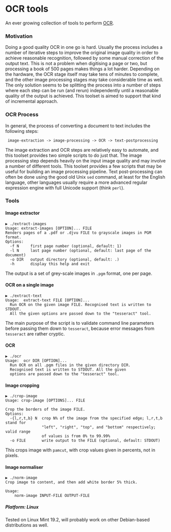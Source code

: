 # OCR tools
An ever growing collection of tools to perform [OCR](https://en.wikipedia.org/wiki/Optical_character_recognition).

### Motivation

Doing a good quality OCR in one go is hard. Usually the process includes a number of iterative steps to improve the original
image quality in order to achieve reasonable recognition, followed by some manual correction of the output text.
This is not a problem when digitising a page or two, but processing a book of 500 pages makes
things a lot harder. Depending on the hardware, the OCR stage itself may take tens of minutes to complete, and the
other image processing stages may take considerable time as well. The only solution seems to be splitting the process
into a number of steps where each step can be run (and rerun) independently until a reasonable quality of the output
is achieved. This toolset is aimed to support that kind of incremental approach.

### OCR Process

In general, the process of converting a document to text includes the following steps:

``` image-extraction -> image-processing -> OCR -> text-postprocessing```

The image extraction and OCR steps are relatively easy to automate, and this toolset provides two simple
scripts to do just that. The image processing step depends heavily on the input image quality and may involve
a number of different tools. This toolset provides a few scripts that may be useful for building an image processing pipeline.
Text post-processing can often be done using the good old Unix `sed` command, at least for the English language,
other languages usually require a more advanced regular expression engine with full Unicode support (think `perl`).

### Tools
#### Image extractor

```
▶ ./extract-images
Usage: extract-images [OPTION]... FILE
Renders pages of a .pdf or .djvu FILE to grayscale images in PGM format.
Options:
  -f N     first page number (optional, default: 1)
  -l N     last page number (optional, default: last page of the document)
  -o DIR   output directory (optional, default: .)
  -h       display this help and exit
```

The output is a set of grey-scale images in `.pgm` format, one per page.

#### OCR on a single image
```
▶ ./extract-text
Usage:	extract-text FILE [OPTION]...
  Run OCR on the given image FILE. Recognised text is written to STDOUT.
  All the given options are passed down to the "tesseract" tool.
```

The main purpose of the script is to validate command line parameters before passing
them down to `tesseract`, because error messages from `tesseract` are rather cryptic.

#### OCR
```
▶ ./ocr
Usage:	ocr DIR [OPTION]...
  Run OCR on all .pgm files in the given directory DIR.
  Recognised text is written to STDOUT. All the given
  options are passed down to the "tesseract" tool.
```

#### Image cropping
```
▶ ./crop-image
Usage: crop-image [OPTIONS]... FILE

Crop the borders of the image FILE.
Options:
  -{l,r,t,b} N  crop N% of the image from the specified edge; l,r,t,b stand for
                "left", "right", "top", and "bottom" respectively; valid range
                of values is from 0% to 99.99%
  -o FILE       write output to the FILE (optional, default: STDOUT)
```
This crops image with `pamcut`, with crop values given in percents, not in pixels.

#### Image normaliser
```
▶ ./norm-image
Crop image to content, and then add white border 5% thick.

Usage:
	norm-image INPUT-FILE OUTPUT-FILE
```

##### Platform: Linux

Tested on Linux Mint 19.2, will probably work on other Debian-based distributions as well.
